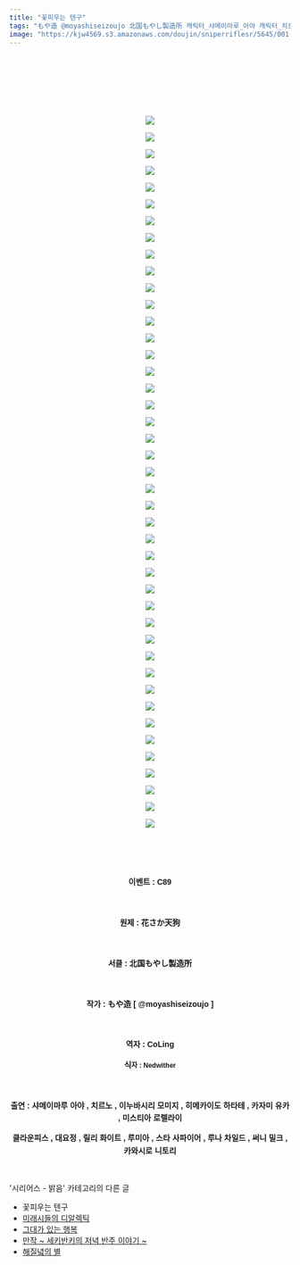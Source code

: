 ```yaml
---
title: "꽃피우는 텐구"
tags: "もや造 @moyashiseizoujo 北国もやし製造所 캐릭터_샤메이마루_아야 캐릭터_치르노 캐릭터_이누바시리_모미지 캐릭터_히메카이도_하타테 캐릭터_카자미_유카 캐릭터_미스티아_로렐라이 캐릭터_클라운피스 캐릭터_대요정 캐릭터_릴리_화이트 캐릭터_루미아 캐릭터_스타_사파이어 캐릭터_루나_차일드 캐릭터_써니_밀크 캐릭터_카와시로_니토리 이벤트_c89 시리어스_밝음"
image: "https://kjw4569.s3.amazonaws.com/doujin/sniperriflesr/5645/001.png"
---
```

<div class="article">
<p style="line-height: 1.6; font-family: 돋움, dotum, verdana, sans-serif; text-align: center;"><b><br/></b></p>
<p style="line-height: 1.6; font-family: 돋움, dotum, verdana, sans-serif; text-align: center;"><b><br/></b></p>
<p style="line-height: 1.6; text-align: center;"><b style=""></b><br/></p>
<p style="line-height: 1.6; text-align: center;"><img src="{{ site.imgserver3 }}/sniperriflesr/5645/001.png"/></p>
<p style="line-height: 1.6; text-align: center;"><b style=""></b></p>
<p style="line-height: 1.6; text-align: center;"><img src="{{ site.imgserver3 }}/sniperriflesr/5645/002.jpg"/></p>
<p style="line-height: 1.6; text-align: center;"><b style=""></b></p>
<p style="line-height: 1.6; text-align: center;"><img src="{{ site.imgserver3 }}/sniperriflesr/5645/003.jpg"/></p>
<p style="line-height: 1.6; text-align: center;"><b style=""></b></p>
<p style="line-height: 1.6; text-align: center;"><img src="{{ site.imgserver3 }}/sniperriflesr/5645/004.jpg"/></p>
<p style="line-height: 1.6; text-align: center;"><b style=""></b></p>
<p style="line-height: 1.6; text-align: center;"><img src="{{ site.imgserver3 }}/sniperriflesr/5645/005.jpg"/></p>
<p style="line-height: 1.6; text-align: center;"><b style=""></b></p>
<p style="line-height: 1.6; text-align: center;"><img src="{{ site.imgserver3 }}/sniperriflesr/5645/006.jpg"/></p>
<p style="line-height: 1.6; text-align: center;"><b style=""></b></p>
<p style="line-height: 1.6; text-align: center;"><img src="{{ site.imgserver3 }}/sniperriflesr/5645/007.jpg"/></p>
<p style="line-height: 1.6; text-align: center;"><b style=""></b></p>
<p style="line-height: 1.6; text-align: center;"><img src="{{ site.imgserver3 }}/sniperriflesr/5645/008.jpg"/></p>
<p style="line-height: 1.6; text-align: center;"><b style=""></b></p>
<p style="line-height: 1.6; text-align: center;"><img src="{{ site.imgserver3 }}/sniperriflesr/5645/009.jpg"/></p>
<p style="line-height: 1.6; text-align: center;"><b style=""></b></p>
<p style="line-height: 1.6; text-align: center;"><img src="{{ site.imgserver3 }}/sniperriflesr/5645/010.jpg"/></p>
<p style="line-height: 1.6; text-align: center;"><b style=""></b></p>
<p style="line-height: 1.6; text-align: center;"><img src="{{ site.imgserver3 }}/sniperriflesr/5645/011.jpg"/></p>
<p style="line-height: 1.6; text-align: center;"><b style=""></b></p>
<p style="line-height: 1.6; text-align: center;"><img src="{{ site.imgserver3 }}/sniperriflesr/5645/012.jpg"/></p>
<p style="line-height: 1.6; text-align: center;"><b style=""></b></p>
<p style="line-height: 1.6; text-align: center;"><img src="{{ site.imgserver3 }}/sniperriflesr/5645/013.jpg"/></p>
<p style="line-height: 1.6; text-align: center;"><b style=""></b></p>
<p style="line-height: 1.6; text-align: center;"><img src="{{ site.imgserver3 }}/sniperriflesr/5645/014.jpg"/></p>
<p style="line-height: 1.6; text-align: center;"><b style=""></b></p>
<p style="line-height: 1.6; text-align: center;"><img src="{{ site.imgserver3 }}/sniperriflesr/5645/015.jpg"/></p>
<p style="line-height: 1.6; text-align: center;"><b style=""></b></p>
<p style="line-height: 1.6; text-align: center;"><img src="{{ site.imgserver3 }}/sniperriflesr/5645/016.jpg"/></p>
<p style="line-height: 1.6; text-align: center;"><b style=""></b></p>
<p style="line-height: 1.6; text-align: center;"><img src="{{ site.imgserver3 }}/sniperriflesr/5645/017.jpg"/></p>
<p style="line-height: 1.6; text-align: center;"><b style=""></b></p>
<p style="line-height: 1.6; text-align: center;"><img src="{{ site.imgserver3 }}/sniperriflesr/5645/018.jpg"/></p>
<p style="line-height: 1.6; text-align: center;"><b style=""></b></p>
<p style="line-height: 1.6; text-align: center;"><img src="{{ site.imgserver3 }}/sniperriflesr/5645/019.jpg"/></p>
<p style="line-height: 1.6; text-align: center;"><b style=""></b></p>
<p style="line-height: 1.6; text-align: center;"><img src="{{ site.imgserver3 }}/sniperriflesr/5645/020.jpg"/></p>
<p style="line-height: 1.6; text-align: center;"><b style=""></b></p>
<p style="line-height: 1.6; text-align: center;"><img src="{{ site.imgserver3 }}/sniperriflesr/5645/021.jpg"/></p>
<p style="line-height: 1.6; text-align: center;"><b style=""></b></p>
<p style="line-height: 1.6; text-align: center;"><img src="{{ site.imgserver3 }}/sniperriflesr/5645/022.jpg"/></p>
<p style="line-height: 1.6; text-align: center;"><b style=""></b></p>
<p style="line-height: 1.6; text-align: center;"><img src="{{ site.imgserver3 }}/sniperriflesr/5645/023.jpg"/></p>
<p style="line-height: 1.6; text-align: center;"><b style=""></b></p>
<p style="line-height: 1.6; text-align: center;"><img src="{{ site.imgserver3 }}/sniperriflesr/5645/024.jpg"/></p>
<p style="line-height: 1.6; text-align: center;"><b style=""></b></p>
<p style="line-height: 1.6; text-align: center;"><img src="{{ site.imgserver3 }}/sniperriflesr/5645/025.jpg"/></p>
<p style="line-height: 1.6; text-align: center;"><b style=""></b></p>
<p style="line-height: 1.6; text-align: center;"><img src="{{ site.imgserver3 }}/sniperriflesr/5645/026.jpg"/></p>
<p style="line-height: 1.6; text-align: center;"><b style=""></b></p>
<p style="line-height: 1.6; text-align: center;"><img src="{{ site.imgserver3 }}/sniperriflesr/5645/027.jpg"/></p>
<p style="line-height: 1.6; text-align: center;"><b style=""></b></p>
<p style="line-height: 1.6; text-align: center;"><img src="{{ site.imgserver3 }}/sniperriflesr/5645/028.jpg"/></p>
<p style="line-height: 1.6; text-align: center;"><b style=""></b></p>
<p style="line-height: 1.6; text-align: center;"><img src="{{ site.imgserver3 }}/sniperriflesr/5645/029.jpg"/></p>
<p style="line-height: 1.6; text-align: center;"><b style=""></b></p>
<p style="line-height: 1.6; text-align: center;"><img src="{{ site.imgserver3 }}/sniperriflesr/5645/030.jpg"/></p>
<p style="line-height: 1.6; text-align: center;"><b style=""></b></p>
<p style="line-height: 1.6; text-align: center;"><img src="{{ site.imgserver3 }}/sniperriflesr/5645/031.jpg"/></p>
<p style="line-height: 1.6; text-align: center;"><b style=""></b></p>
<p style="line-height: 1.6; text-align: center;"><img src="{{ site.imgserver3 }}/sniperriflesr/5645/032.jpg"/></p>
<p style="line-height: 1.6; text-align: center;"><b style=""></b></p>
<p style="line-height: 1.6; text-align: center;"><img src="{{ site.imgserver3 }}/sniperriflesr/5645/033.jpg"/></p>
<p style="line-height: 1.6; text-align: center;"><b style=""></b></p>
<p style="line-height: 1.6; text-align: center;"><img src="{{ site.imgserver3 }}/sniperriflesr/5645/034.jpg"/></p>
<p style="line-height: 1.6; text-align: center;"><b style=""></b></p>
<p style="line-height: 1.6; text-align: center;"><img src="{{ site.imgserver3 }}/sniperriflesr/5645/035.jpg"/></p>
<p style="line-height: 1.6; text-align: center;"><b style=""></b></p>
<p style="line-height: 1.6; text-align: center;"><img src="{{ site.imgserver3 }}/sniperriflesr/5645/036.jpg"/></p>
<p style="line-height: 1.6; text-align: center;"><b style=""></b></p>
<p style="line-height: 1.6; text-align: center;"><img src="{{ site.imgserver3 }}/sniperriflesr/5645/037.jpg"/></p>
<p style="line-height: 1.6; text-align: center;"><b style=""></b></p>
<p style="line-height: 1.6; text-align: center;"><img src="{{ site.imgserver3 }}/sniperriflesr/5645/038.jpg"/></p>
<p style="line-height: 1.6; text-align: center;"><b style=""></b></p>
<p style="line-height: 1.6; text-align: center;"><img src="{{ site.imgserver3 }}/sniperriflesr/5645/039.jpg"/></p>
<p style="line-height: 1.6; text-align: center;"><b style=""></b></p>
<p style="line-height: 1.6; text-align: center;"><img src="{{ site.imgserver3 }}/sniperriflesr/5645/040.jpg"/></p>
<p style="line-height: 1.6; text-align: center;"><b style=""></b></p>
<p style="line-height: 1.6; text-align: center;"><img src="{{ site.imgserver3 }}/sniperriflesr/5645/041.jpg"/></p>
<p style="line-height: 1.6; text-align: center;"><b style=""></b></p>
<p style="line-height: 1.6; text-align: center;"><img src="{{ site.imgserver3 }}/sniperriflesr/5645/042.jpg"/></p>
<p style="line-height: 1.6; text-align: center;"><b style=""></b></p>
<p style="line-height: 1.6; text-align: center;"><img src="{{ site.imgserver3 }}/sniperriflesr/5645/043.jpg"/></p>
<p style="line-height: 1.6; text-align: center;"><b style=""><br/></b></p>
<p style="line-height: 1.6; font-family: 돋움, dotum, verdana, sans-serif; text-align: center;"><b><br/></b></p>
<p style="line-height: 1.6; font-family: 돋움, dotum, verdana, sans-serif; text-align: center;"><b>이벤트 : C89</b></p>
<p style="line-height: 1.6; font-family: 돋움, dotum, verdana, sans-serif; text-align: center;"><b><br/></b></p>
<p style="line-height: 1.6; text-align: center;"><b style="font-family: 돋움, dotum, verdana, sans-serif;">원제 : </b><font face="돋움, dotum, verdana, sans-serif"><b>花さか天狗</b></font></p>
<p style="line-height: 1.6; font-family: 돋움, dotum, verdana, sans-serif; text-align: center;"><b><br/></b></p>
<p style="line-height: 1.6; font-family: 돋움, dotum, verdana, sans-serif; text-align: center;"><b>서클 : 北国もやし製造所</b></p>
<p style="line-height: 1.6; font-family: 돋움, dotum, verdana, sans-serif; text-align: center;"><b><br/></b></p>
<p style="line-height: 1.6; font-family: 돋움, dotum, verdana, sans-serif; text-align: center;"><b>작가 : もや造 [ @moyashiseizoujo ]</b></p>
<p style="line-height: 1.6; font-family: 돋움, dotum, verdana, sans-serif; text-align: center;"><br/></p>
<p style="line-height: 1.6; font-family: 돋움, dotum, verdana, sans-serif; text-align: center;"><b>역자 : CoLing</b></p>
<p style="line-height: 1.6; font-family: 돋움, dotum, verdana, sans-serif; text-align: center;"><b>식</b><b style="font-size: 9pt;">자 : Nedwither</b></p>
<p style="line-height: 1.6; font-family: 돋움, dotum, verdana, sans-serif; text-align: center;"><b><br/></b></p>
<p style="line-height: 1.6; font-family: 돋움, dotum, verdana, sans-serif; text-align: center;"><b>출연 : 샤메이마루 아야 , 치르노 , 이누바시리 모미지 , 히메카이도 하타테 , 카자미 유카 , 미스티아 로렐라이</b></p>
<p style="line-height: 1.6; font-family: 돋움, dotum, verdana, sans-serif; text-align: center;"><b>클라운피스 , 대요정 , 릴리 화이트 , 루미아 , 스타 사파이어 , 루나 차일드 , 써니 밀크 , 카와시로 니토리</b></p>
</div><br/>
<div class="another">
<p>'시리어스 - 밝음' 카테고리의 다른 글</p>
<ul>
<li>꽃피우는 텐구</li>
<li><a href="/sniperriflesr_5584">미래시들의 디알렉틱</a></li>
<li><a href="/sniperriflesr_3279">그대가 있는 행복</a></li>
<li><a href="/sniperriflesr_3091">만작 ~ 세키반키의 저녁 반주 이야기 ~</a></li>
<li><a href="/sniperriflesr_3048">해질녘의 별</a></li>
</ul>
</div><br/>
<div class="comment" id="commentListBlock_5645" style="display: none ">
</div><br/>
<br/>
<p id="refer"></p>
<br/>
